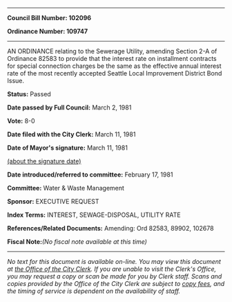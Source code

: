 

********

**Council Bill Number: 102096**
   
**Ordinance Number: 109747**
********

 AN ORDINANCE relating to the Sewerage Utility, amending Section 2-A of Ordinance 82583 to provide that the interest rate on installment contracts for special connection charges be the same as the effective annual interest rate of the most recently accepted Seattle Local Improvement District Bond Issue.

**Status:** Passed
   
**Date passed by Full Council:** March 2, 1981
   
**Vote:** 8-0
   
**Date filed with the City Clerk:** March 11, 1981
   
**Date of Mayor's signature:** March 11, 1981
   
[(about the signature date)](/~public/approvaldate.htm)
   
   
   
**Date introduced/referred to committee:** February 17, 1981
   
**Committee:** Water & Waste Management
   
**Sponsor:** EXECUTIVE REQUEST
   
   
**Index Terms:** INTEREST, SEWAGE-DISPOSAL, UTILITY RATE

**References/Related Documents:** Amending: Ord 82583, 89902, 102678

**Fiscal Note:**_(No fiscal note available at this time)_
********

_No text for this document is available on-line. You may view this document at [the Office of the City Clerk](http://www.seattle.gov/leg/clerk/contactUs.htm). If you are unable to visit the Clerk's Office, you may request a copy or scan be made for you by Clerk staff. Scans and copies provided by the Office of the City Clerk are subject to [copy fees](http://clerk.seattle.gov/~public/clerkfees.htm), and the timing of service is dependent on the availability of staff._

